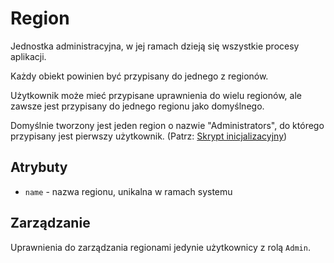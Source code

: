 # Region

Jednostka administracyjna, w jej ramach dzieją się wszystkie procesy aplikacji.

Każdy obiekt powinien być przypisany do jednego z regionów.

Użytkownik może mieć przypisane uprawnienia do wielu regionów, ale zawsze jest przypisany do jednego regionu jako domyślnego.

Domyślnie tworzony jest jeden region o nazwie "Administrators", do którego przypisany jest pierwszy użytkownik. (Patrz: [Skrypt inicjalizacyjny](/scripts/create-admin.script.ts))

## Atrybuty

- `name` - nazwa regionu, unikalna w ramach systemu

## Zarządzanie

Uprawnienia do zarządzania regionami jedynie użytkownicy z rolą `Admin`.
